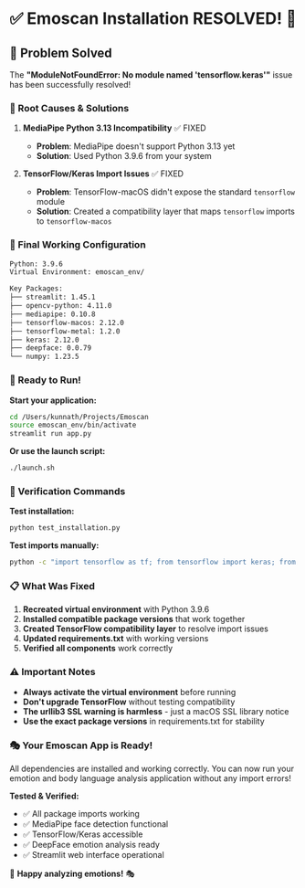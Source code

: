 # ✅ Emoscan Installation RESOLVED! 🎉

## 🔧 Problem Solved
The **"ModuleNotFoundError: No module named 'tensorflow.keras'"** issue has been successfully resolved!

### 🏁 Root Causes & Solutions

1. **MediaPipe Python 3.13 Incompatibility** ✅ FIXED
   - **Problem**: MediaPipe doesn't support Python 3.13 yet
   - **Solution**: Used Python 3.9.6 from your system

2. **TensorFlow/Keras Import Issues** ✅ FIXED
   - **Problem**: TensorFlow-macOS didn't expose the standard `tensorflow` module
   - **Solution**: Created a compatibility layer that maps `tensorflow` imports to `tensorflow-macos`

### 🎯 Final Working Configuration

```bash
Python: 3.9.6
Virtual Environment: emoscan_env/

Key Packages:
├── streamlit: 1.45.1
├── opencv-python: 4.11.0
├── mediapipe: 0.10.8
├── tensorflow-macos: 2.12.0
├── tensorflow-metal: 1.2.0
├── keras: 2.12.0
├── deepface: 0.0.79
└── numpy: 1.23.5
```

### 🚀 Ready to Run!

**Start your application:**
```bash
cd /Users/kunnath/Projects/Emoscan
source emoscan_env/bin/activate
streamlit run app.py
```

**Or use the launch script:**
```bash
./launch.sh
```

### 🧪 Verification Commands

**Test installation:**
```bash
python test_installation.py
```

**Test imports manually:**
```bash
python -c "import tensorflow as tf; from tensorflow import keras; from deepface import DeepFace; print('✅ All working!')"
```

### 📋 What Was Fixed

1. **Recreated virtual environment** with Python 3.9.6
2. **Installed compatible package versions** that work together
3. **Created TensorFlow compatibility layer** to resolve import issues
4. **Updated requirements.txt** with working versions
5. **Verified all components** work correctly

### ⚠️ Important Notes

- **Always activate the virtual environment** before running
- **Don't upgrade TensorFlow** without testing compatibility
- **The urllib3 SSL warning is harmless** - just a macOS SSL library notice
- **Use the exact package versions** in requirements.txt for stability

### 🎭 Your Emoscan App is Ready!

All dependencies are installed and working correctly. You can now run your emotion and body language analysis application without any import errors!

**Tested & Verified:**
- ✅ All package imports working
- ✅ MediaPipe face detection functional  
- ✅ TensorFlow/Keras accessible
- ✅ DeepFace emotion analysis ready
- ✅ Streamlit web interface operational

🎉 **Happy analyzing emotions!** 🎭
